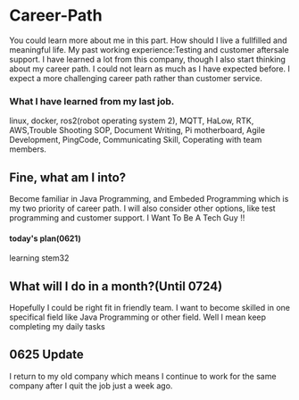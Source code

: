 # Career-Path
You could learn more about me in this part. How should I live a fullfilled and meaningful life.
My past working experience:Testing and customer aftersale support. I have learned a lot from this company, though I also start thinking about my career path. I could not learn as much as I have expected before. I expect a more challenging career path rather than customer service.
### What I have learned from my last job.
linux, docker, ros2(robot operating system 2), MQTT, HaLow, RTK, AWS,Trouble Shooting SOP, Document Writing, Pi motherboard, Agile Development, PingCode, Communicating Skill, Coperating with team members.

## Fine, what am I into?
Become familiar in Java Programming, and Embeded Programming which is my two priority of career path. I will also consider other options, like test programming and customer support.
I Want To Be A Tech Guy !!

#### today's plan(0621)
 learning stem32

## What will I do in a month?(Until 0724)
Hopefully I could be right fit in friendly team. I want to become skilled in one specifical field like Java Programming or other field.
Well I mean keep completing my daily tasks
## 0625 Update

I return to my old company which means I continue to work for the same company after I quit the job just a week ago.

